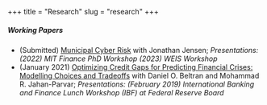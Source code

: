+++
title = "Research"
slug = "research"
+++
  

##### Working Papers 
- (Submitted) [Municipal Cyber Risk](https://papers.ssrn.com/abstract=4588006) with Jonathan Jensen; *Presentations: (2022) MIT Finance PhD Workshop (2023) WEIS Workshop*
- (January 2021) [Optimizing Credit Gaps for Predicting Financial Crises: Modelling Choices and Tradeoffs](https://www.federalreserve.gov/econres/ifdp/optimizing-credit-gaps-for-predicting-financial-crises-modelling-choices-tradeoffs.htm) with Daniel O. Beltran and Mohammad R. Jahan-Parvar; *Presentations: (February 2019) International Banking and Finance Lunch Workshop (IBF) at Federal Reserve Board*




